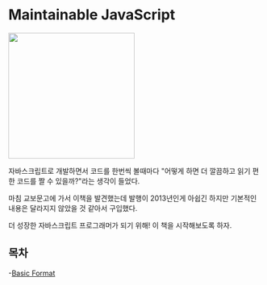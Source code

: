 # Maintainable JavaScript

<image src="../src/mj.jpg" width="250px">

자바스크립트로 개발하면서 코드를 한번씩 볼때마다 "어떻게 하면 더 깔끔하고 읽기 편한 코드를 짤 수 있을까?"라는 생각이 들었다.

마침 교보문고에 가서 이책을 발견했는데 발행이 2013년인게 아쉽긴 하지만 기본적인 내용은 달라지지 않았을 것 같아서 구입했다.

더 성장한 자바스크립트 프로그래머가 되기 위해! 이 책을 시작해보도록 하자.

## 목차

-[Basic Format](./BasicFormat.md)